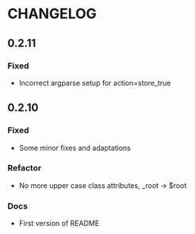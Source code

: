 # CHANGELOG

## 0.2.11

### Fixed

- Incorrect argparse setup for action=store_true

## 0.2.10

### Fixed
- Some minor fixes and adaptations

### Refactor

- No more upper case class attributes, _root -> $root

### Docs
- First version of README
